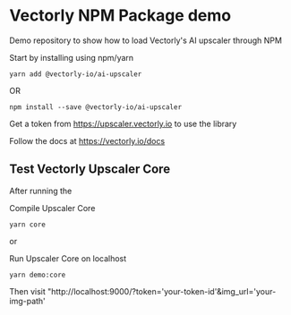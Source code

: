 # Vectorly NPM Package demo

Demo repository to show how to load Vectorly's AI upscaler through NPM

Start by installing using npm/yarn

```
yarn add @vectorly-io/ai-upscaler
```
OR

```
npm install --save @vectorly-io/ai-upscaler
```


Get a token from https://upscaler.vectorly.io to use the library

Follow the docs at https://vectorly.io/docs

## Test Vectorly Upscaler Core

After running the

Compile Upscaler Core
```
yarn core
```

or

Run Upscaler Core on localhost

```
yarn demo:core
```
Then visit "http://localhost:9000/?token='your-token-id'&img_url='your-img-path'
